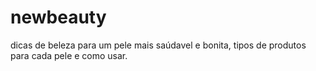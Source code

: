 # newbeauty
dicas de beleza para um pele mais saúdavel e bonita, tipos de produtos para cada pele e como usar.
